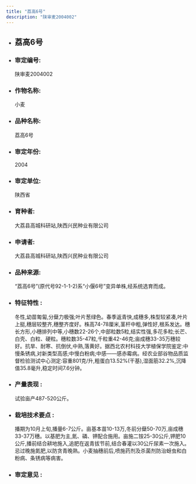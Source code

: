 ```yaml
---
title: "荔高6号"
description: "陕审麦2004002"
---
```

* ## 荔高6号
* ###  审定编号:  
   陕审麦2004002

*  ### 作物名称:  
   小麦

*   ###  品种名称: 
    荔高6号

*   ### 审定年份: 
    2004

*   ### 审定单位:  
    陕西省

*   ### 育种者:  
    大荔县高城科研站,陕西兴民种业有限公司

*   ### 申请者:  
    大荔县高城科研站,陕西兴民种业有限公司

*   ### 品种来源:  
    “荔高6号”(原代号92-1-1-2)系“小偃6号”变异单株,经系统选育而成。

*   ### 特征特性 : 
    冬性,幼苗匍匐,分蘖力极强;叶片葱绿色。春季返青快,成穗多,株型较紧凑,叶片上挺,穗层较整齐,穗整齐度好。株高74-78厘米,茎杆中粗,弹性好,根系发达。穗长方形,小穗排列中等,小穗数22-26个,中部粒数5粒,结实性强,多花多粒;长芒、白壳、白粒、硬粒。穗粒数35-47粒,千粒重42-46克;亩成穗33-35万穗较好。抗旱、耐寒、抗倒伏,中熟,落黄好。据西北农村科技大学植保学院鉴定:中慢条锈病,对新类型高感;中慢白粉病;中感——感赤霉病。经农业部谷物品质监督检验测试中心测定:容重801克/升,粗蛋白13.52%(干基),湿面筋32.2%,沉降值35.8毫升,稳定时间7.6分钟。

*   ### 产量表现 : 
    试验亩产487-520公斤。

*   ### 栽培技术要点 : 
    播期为10月上旬,播量6-7公斤。亩基本苗10-13万,冬前分蘖50-70万,亩成穗33-37万穗。以基肥为主,氮、磷、钾配合施用。亩施二铵25-30公斤,钾肥10公斤,播前结合耕地施入,追肥在返青拔节前,结合春灌以30公斤尿素一次施入。忌过晚施氮肥,以防贪青晚熟。小麦抽穗前后,喷施药剂及杀菌剂防治蚜虫和白粉病、条锈病等病害。

*   ### 审定意见 : 
    
